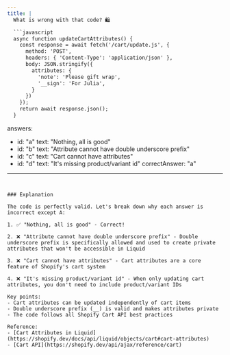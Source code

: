 ```yaml
---
title: |
  What is wrong with that code? 🛍️

  ```javascript
  async function updateCartAttributes() {
    const response = await fetch('/cart/update.js', {
      method: 'POST',
      headers: { 'Content-Type': 'application/json' },
      body: JSON.stringify({
        attributes: {
          'note': 'Please gift wrap',
          '__sign': 'For Julia',
        }
      })
    });
    return await response.json();
  }
  ```
answers:
  - id: "a"
    text: "Nothing, all is good"
  - id: "b"
    text: "Attribute cannot have double underscore prefix"
  - id: "c"
    text: "Cart cannot have attributes"
  - id: "d"
    text: "It's missing product/variant id"
correctAnswer: "a"
---
```


### Explanation

The code is perfectly valid. Let's break down why each answer is incorrect except A:

1. ✅ "Nothing, all is good" - Correct!

2. ❌ "Attribute cannot have double underscore prefix" - Double underscore prefix is specifically allowed and used to create private attributes that won't be accessible in Liquid

3. ❌ "Cart cannot have attributes" - Cart attributes are a core feature of Shopify's cart system

4. ❌ "It's missing product/variant id" - When only updating cart attributes, you don't need to include product/variant IDs

Key points:
- Cart attributes can be updated independently of cart items
- Double underscore prefix (__) is valid and makes attributes private
- The code follows all Shopify Cart API best practices

Reference:
- [Cart Attributes in Liquid](https://shopify.dev/docs/api/liquid/objects/cart#cart-attributes)
- [Cart API](https://shopify.dev/api/ajax/reference/cart) 